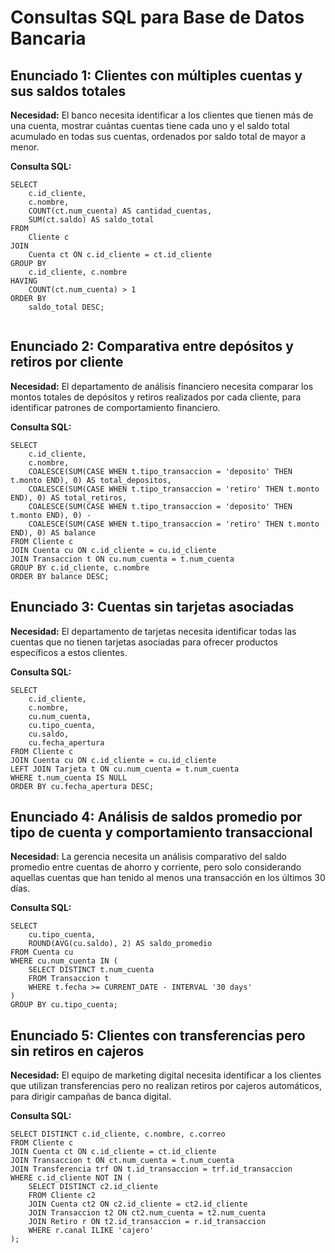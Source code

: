 # Consultas SQL para Base de Datos Bancaria

## Enunciado 1: Clientes con múltiples cuentas y sus saldos totales

**Necesidad:** El banco necesita identificar a los clientes que tienen más de una cuenta, mostrar cuántas cuentas tiene cada uno y el saldo total acumulado en todas sus cuentas, ordenados por saldo total de mayor a menor.

**Consulta SQL:**
```
SELECT 
    c.id_cliente,
    c.nombre,
    COUNT(ct.num_cuenta) AS cantidad_cuentas,
    SUM(ct.saldo) AS saldo_total
FROM 
    Cliente c
JOIN 
    Cuenta ct ON c.id_cliente = ct.id_cliente
GROUP BY 
    c.id_cliente, c.nombre
HAVING 
    COUNT(ct.num_cuenta) > 1
ORDER BY 
    saldo_total DESC;


```

## Enunciado 2: Comparativa entre depósitos y retiros por cliente

**Necesidad:** El departamento de análisis financiero necesita comparar los montos totales de depósitos y retiros realizados por cada cliente, para identificar patrones de comportamiento financiero.

**Consulta SQL:**
```
SELECT 
    c.id_cliente,
    c.nombre,
    COALESCE(SUM(CASE WHEN t.tipo_transaccion = 'deposito' THEN t.monto END), 0) AS total_depositos,
    COALESCE(SUM(CASE WHEN t.tipo_transaccion = 'retiro' THEN t.monto END), 0) AS total_retiros,
    COALESCE(SUM(CASE WHEN t.tipo_transaccion = 'deposito' THEN t.monto END), 0) -
    COALESCE(SUM(CASE WHEN t.tipo_transaccion = 'retiro' THEN t.monto END), 0) AS balance
FROM Cliente c
JOIN Cuenta cu ON c.id_cliente = cu.id_cliente
JOIN Transaccion t ON cu.num_cuenta = t.num_cuenta
GROUP BY c.id_cliente, c.nombre
ORDER BY balance DESC;
```

## Enunciado 3: Cuentas sin tarjetas asociadas

**Necesidad:** El departamento de tarjetas necesita identificar todas las cuentas que no tienen tarjetas asociadas para ofrecer productos específicos a estos clientes.

**Consulta SQL:**
```
SELECT 
    c.id_cliente,
    c.nombre,
    cu.num_cuenta,
    cu.tipo_cuenta,
    cu.saldo,
    cu.fecha_apertura
FROM Cliente c
JOIN Cuenta cu ON c.id_cliente = cu.id_cliente
LEFT JOIN Tarjeta t ON cu.num_cuenta = t.num_cuenta
WHERE t.num_cuenta IS NULL
ORDER BY cu.fecha_apertura DESC;

```

## Enunciado 4: Análisis de saldos promedio por tipo de cuenta y comportamiento transaccional

**Necesidad:** La gerencia necesita un análisis comparativo del saldo promedio entre cuentas de ahorro y corriente, pero solo considerando aquellas cuentas que han tenido al menos una transacción en los últimos 30 días.

**Consulta SQL:**
```
SELECT 
    cu.tipo_cuenta,
    ROUND(AVG(cu.saldo), 2) AS saldo_promedio
FROM Cuenta cu
WHERE cu.num_cuenta IN (
    SELECT DISTINCT t.num_cuenta
    FROM Transaccion t
    WHERE t.fecha >= CURRENT_DATE - INTERVAL '30 days'
)
GROUP BY cu.tipo_cuenta;

```

## Enunciado 5: Clientes con transferencias pero sin retiros en cajeros

**Necesidad:** El equipo de marketing digital necesita identificar a los clientes que utilizan transferencias pero no realizan retiros por cajeros automáticos, para dirigir campañas de banca digital.

**Consulta SQL:**
```
SELECT DISTINCT c.id_cliente, c.nombre, c.correo
FROM Cliente c
JOIN Cuenta ct ON c.id_cliente = ct.id_cliente
JOIN Transaccion t ON ct.num_cuenta = t.num_cuenta
JOIN Transferencia trf ON t.id_transaccion = trf.id_transaccion
WHERE c.id_cliente NOT IN (
    SELECT DISTINCT c2.id_cliente
    FROM Cliente c2
    JOIN Cuenta ct2 ON c2.id_cliente = ct2.id_cliente
    JOIN Transaccion t2 ON ct2.num_cuenta = t2.num_cuenta
    JOIN Retiro r ON t2.id_transaccion = r.id_transaccion
    WHERE r.canal ILIKE 'cajero'
);

```
